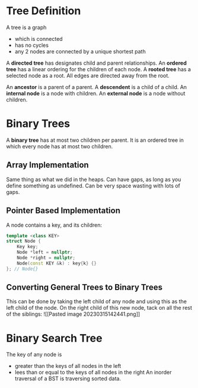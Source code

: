 # Tree Definition
A tree is a graph
- which is connected
- has no cycles
- any 2 nodes are connected by a unique shortest path

A **directed tree** has designates child and parent relationships.
An **ordered tree** has a linear ordering for the children of each node.
A **rooted tree** has a selected node as a root. All edges are directed away from the root.

An **ancestor** is a parent of a parent. A **descendent** is a child of a child.
An **internal node** is a node with children. An **external node** is a node without children.

# Binary Trees
A **binary tree** has at most two children per parent. It is an ordered tree in which every node has at most two children.
## Array Implementation
Same thing as what we did in the heaps. Can have gaps, as long as you define something as undefined. Can be very space wasting with lots of gaps.
## Pointer Based Implementation
A node contains a key, and its children:
```cpp
template <class KEY>
struct Node {
	Key key;
	Node *left = nullptr;
	Node *right = nullptr;
	Node(const KEY &k) : key{k} {}
}; // Node{}
```

## Converting General Trees to Binary Trees
This can be done by taking the left child of any node and using this as the left child of the node. On the right child of this new node, tack on all the rest of the siblings:
![[Pasted image 20230315142441.png]]
# Binary Search Tree
The key of any node is
- greater than the keys of all nodes in the left
- lees than or equal to the keys of all nodes in the right
An inorder traversal of a BST is traversing sorted data.
